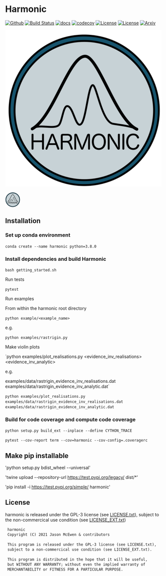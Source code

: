 # Harmonic

[![Github](https://img.shields.io/badge/GitHub-harmonic-blue.svg?style=flat)](https://github.com/astro-informatics/harmonic)
[![Build Status](https://travis-ci.com/astro-informatics/harmonic.svg?token=quDUMr3yVpQwGYxko5xh&branch=master)](https://travis-ci.com/astro-informatics/harmonic)
[![docs](http://img.shields.io/badge/docs-built-brightgreen.svg?style=flat)](https://astro-informatics.github.io/harmonic/)
[![codecov](https://codecov.io/gh/astro-informatics/harmonic/branch/master/graph/badge.svg?token=1s4SATphHV)](https://codecov.io/gh/astro-informatics/harmonic)
[![License](http://img.shields.io/badge/license-GPL-blue.svg?style=flat)](https://github.com/astro-informatics/harmonic/blob/master/LICENSE.txt)
[![License](http://img.shields.io/badge/license-Extension-blue.svg?style=flat)](https://github.com/astro-informatics/harmonic/blob/master/LICENSE_EXT.txt)
[![Arxiv](http://img.shields.io/badge/arXiv-20XX.XXXXX-orange.svg?style=flat)](https://arxiv.org/abs/20XX.XXXXX)


![alt text](./docs/assets/harm_badge_simple.svg)

<img src="./docs/assets/harm_badge_simple.svg" width="48">


## Installation

### Set up conda environment

```conda create --name harmonic python=3.8.0```

### Install dependencies and build Harmonic

`bash getting_started.sh`

Run tests

`pytest`

Run examples

From within the harmonic root directory

`python example/<example_name>`

e.g.

`python examples/rastrigin.py`


Make violin plots

`python examples/plot_realisations.py <evidence_inv_realisations> <evidence_inv_analytic>

e.g.

examples/data/rastrigin_evidence_inv_realisations.dat examples/data/rastrigin_evidence_inv_analytic.dat`

`python examples/plot_realisations.py examples/data/rastrigin_evidence_inv_realisations.dat examples/data/rastrigin_evidence_inv_analytic.dat`


### Build for code coverage and compute code coverage

`python setup.py build_ext --inplace --define CYTHON_TRACE`

`pytest --cov-report term --cov=harmonic --cov-config=.coveragerc`

## Make pip installable

'python setup.py bdist_wheel --universal'

'twine upload --repository-url https://test.pypi.org/legacy/ dist/*'

'pip install -i https://test.pypi.org/simple/ harmonic'


## License

harmonic is released under the GPL-3 license (see [LICENSE.txt](https://github.com/astro-informatics/harmonic/blob/master/LICENSE.txt)), subject to the non-commercical use condition (see [LICENSE_EXT.txt](https://github.com/astro-informatics/harmonic/blob/master/LICENSE_EXT.txt))

     harmonic
     Copyright (C) 2021 Jason McEwen & contributors

     This program is released under the GPL-3 license (see LICENSE.txt), 
     subject to a non-commercical use condition (see LICENSE_EXT.txt).

     This program is distributed in the hope that it will be useful,
     but WITHOUT ANY WARRANTY; without even the implied warranty of
     MERCHANTABILITY or FITNESS FOR A PARTICULAR PURPOSE.
